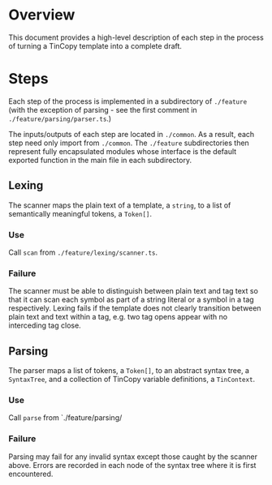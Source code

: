 # Overview
This document provides a high-level description of each step in the process of turning a TinCopy template into a complete draft. 

# Steps
Each step of the process is implemented in a subdirectory of `./feature` (with the exception of parsing - see the first comment in `./feature/parsing/parser.ts`.) 

The inputs/outputs of each step are located in `./common`. As a result, each step need only import from `./common`. The `./feature` subdirectories then represent fully encapsulated modules whose interface is the default exported function in the main file in each subdirectory.

## Lexing
The scanner maps the plain text of a template, a `string`, to a list of semantically meaningful tokens, a `Token[]`.

### Use
Call `scan` from `./feature/lexing/scanner.ts`.

### Failure
The scanner must be able to distinguish between plain text and tag text so that it can scan each symbol as part of a string literal or a symbol in a tag respectively. Lexing fails if the template does not clearly transition between plain text and text within a tag, e.g. two tag opens appear with no interceding tag close.

## Parsing
The parser maps a list of tokens, a `Token[]`, to an abstract syntax tree, a `SyntaxTree`, and a collection of TinCopy variable definitions, a `TinContext`.

### Use
Call `parse` from `./feature/parsing/

### Failure
Parsing may fail for any invalid syntax except those caught by the scanner above. Errors are recorded in each node of the syntax tree where it is first encountered. 

